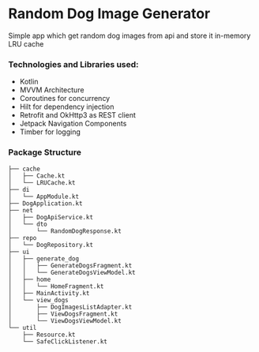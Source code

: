 # Random Dog Image Generator

Simple app which get random dog images from api and store it in-memory LRU cache 


### Technologies and Libraries used:

- Kotlin
- MVVM Architecture
- Coroutines for concurrency
- Hilt for dependency injection
- Retrofit and OkHttp3 as REST client
- Jetpack Navigation Components
- Timber for logging

### Package Structure
```
├── cache
│   ├── Cache.kt
│   └── LRUCache.kt
├── di
│   └── AppModule.kt
├── DogApplication.kt
├── net
│   ├── DogApiService.kt
│   └── dto
│       └── RandomDogResponse.kt
├── repo
│   └── DogRepository.kt
├── ui
│   ├── generate_dog
│   │   ├── GenerateDogsFragment.kt
│   │   └── GenerateDogsViewModel.kt
│   ├── home
│   │   └── HomeFragment.kt
│   ├── MainActivity.kt
│   └── view_dogs
│       ├── DogImagesListAdapter.kt
│       ├── ViewDogsFragment.kt
│       └── ViewDogsViewModel.kt
└── util
    ├── Resource.kt
    └── SafeClickListener.kt

```

